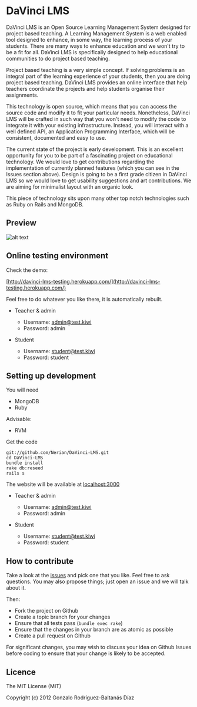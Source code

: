 # DaVinci LMS

DaVinci LMS is an Open Source Learning Management System designed for project based teaching. A Learning Management System is a web enabled tool designed to enhance, in some way, the learning process of your students. There are many ways to enhance education and we won't try to be a fit for all. DaVinci LMS is specifically designed to help educational communities to do project based teaching. 

Project based teaching is a very simple concept. If solving problems is an integral part of the learning experience of your students, then you are doing project based teaching. DaVinci LMS provides an online interface that help teachers coordinate the projects and help students organise their assignments. 

This technology is open source, which means that you can access the source code and modify it to fit your particular needs. Nonetheless, DaVinci LMS will be crafted in such way that you won't need to modify the code to integrate it with your existing infrastructure. Instead, you will interact with a well defined API, an Application Programming Interface, which will be consistent, documented and easy to use. 

The current state of the project is early development. This is an excellent opportunity for you to be part of a fascinating project on educational technology. We would love to get contributions regarding the implementation of currently planned features (which you can see in the Issues section above). Design is going to be a first grade citizen in DaVinci LMS so we would love to get usability suggestions and art contributions. We are aiming for minimalist layout with an organic look. 

This piece of technology sits upon many other top notch technologies such as Ruby on Rails and MongoDB.

## Preview

![alt text](http://dl.dropbox.com/u/834494/DaVinci%20LMS/DaVinci%20LMS%20home.png "DaVinci LMS ")

## Online testing environment

Check the demo:

[http://davinci-lms-testing.herokuapp.com/](http://davinci-lms-testing.herokuapp.com/)

Feel free to do whatever you like there, it is automatically rebuilt.

* Teacher & admin
  * Username: admin@test.kiwi
  * Password: admin
    
* Student
  * Username: student@test.kiwi
  * Password: student

## Setting up development

You will need

* MongoDB
* Ruby

Advisable:

* RVM

Get the code

```
git://github.com/Nerian/DaVinci-LMS.git
cd DaVinci-LMS
bundle install
rake db:reseed
rails s
```

The website will be available at [localhost:3000](localhost:3000)

* Teacher & admin
  * Username: admin@test.kiwi
  * Password: admin
    
* Student
  * Username: student@test.kiwi
  * Password: student

## How to contribute

Take a look at the [issues](https://github.com/Nerian/DaVinci-LMS/issues) and pick one that you like. Feel free to ask questions. You may also propose things; just open an issue and we will talk about it.

Then:

* Fork the project on Github
* Create a topic branch for your changes
* Ensure that all tests pass (`bundle exec rake`)
* Ensure that the changes in your branch are as atomic as possible
* Create a pull request on Github

For significant changes, you may wish to discuss your idea on Github Issues before coding to ensure that your change is likely to be accepted.

## Licence

The MIT License (MIT)

Copyright (c) 2012 Gonzalo Rodríguez-Baltanás Díaz
